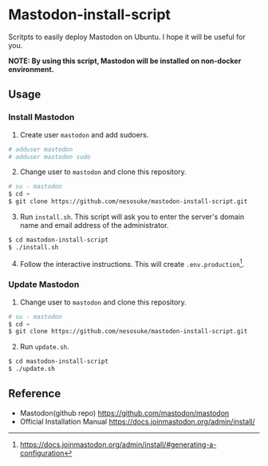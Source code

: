 # Mastodon-install-script

Scritpts to easily deploy Mastodon on Ubuntu.
I hope it will be useful for you.

**NOTE: By using this script, Mastodon will be installed on non-docker environment.**

## Usage

### Install Mastodon

1. Create user `mastodon` and add sudoers.

```bash
# adduser mastodon
# adduser mastodon sudo
```

2. Change user to `mastodon` and clone this repository.

```bash
# su - mastodon
$ cd ~
$ git clone https://github.com/nesosuke/mastodon-install-script.git
```

3. Run `install.sh`.
   This script will ask you to enter the server's domain name and email address of the administrator.

```bash
$ cd mastodon-install-script
$ ./install.sh
```

4. Follow the interactive instructions.
   This will create `.env.production`[^setup].

[^setup]: <https://docs.joinmastodon.org/admin/install/#generating-a-configuration>

### Update Mastodon

1. Change user to `mastodon` and clone this repository.

```bash
# su - mastodon
$ cd ~
$ git clone https://github.com/nesosuke/mastodon-install-script.git
```

2. Run `update.sh`.

```bash
$ cd mastodon-install-script
$ ./update.sh
```

## Reference

- Mastodon(github repo) <https://github.com/mastodon/mastodon>
- Official Installation Manual <https://docs.joinmastodon.org/admin/install/>
